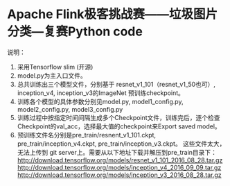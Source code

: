 # Apache Flink极客挑战赛——垃圾图片分类—复赛Python code

说明：
1. 采用Tensorflow slim (开源)
2. model.py为主入口文件。
3. 总共训练出三个模型文件，分别基于 resnet_v1_101（resnet_v1_50也可）, inception_v4, inception_v3的ImageNet 预训练checkpoint。
4. 训练各个模型的具体参数分别见model.py, model1_config.py, model2_config.py, model3_config.py
5. 训练过程中按指定时间间隔生成多个Checkpoint文件，训练完后，逐个检查Checkpoint的val_acc，选择最大值的checkpoint来Export saved model。
6. 预训练文件名分别是pre_train/resnent_v1_101.ckpt, pre_train/inception_v4.ckpt, pre_train/inception_v3.ckpt。
这些文件太大，无法上传到 git server上。需要从以下地址下载并解压到pre_train目录下：
http://download.tensorflow.org/models/resnet_v1_101_2016_08_28.tar.gz
http://download.tensorflow.org/models/inception_v4_2016_09_09.tar.gz
http://download.tensorflow.org/models/inception_v3_2016_08_28.tar.gz

